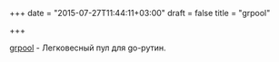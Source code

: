 +++
date = "2015-07-27T11:44:11+03:00"
draft = false
title = "grpool"

+++

<p><a href="https://github.com/ivpusic/grpool">grpool</a>&nbsp;- Легковесный пул для go-рутин.</p>

